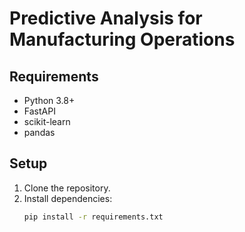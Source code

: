 # Predictive Analysis for Manufacturing Operations

## Requirements
- Python 3.8+
- FastAPI
- scikit-learn
- pandas

## Setup
1. Clone the repository.
2. Install dependencies:
   ```bash
   pip install -r requirements.txt

